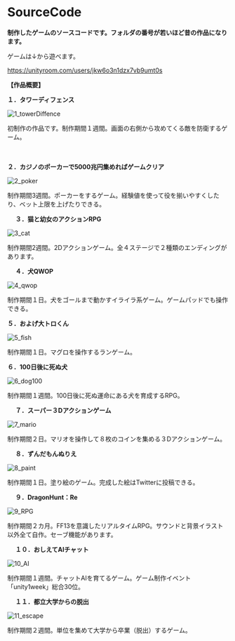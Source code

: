 # SourceCode
**制作したゲームのソースコードです。フォルダの番号が若いほど昔の作品になります。**

ゲームは↓から遊べます。

https://unityroom.com/users/jkw6o3n1dzx7vb9umt0s



**【作品概要】**

**１．タワーディフェンス**

![1_towerDiffence](./readme-img/1_towerDiffence.png)

初制作の作品です。制作期間１週間。画面の右側から攻めてくる敵を防衛するゲーム。

　

**２．カジノのポーカーで5000兆円集めればゲームクリア**

![2_poker](./readme-img/2_poker.png)

制作期間3週間。ポーカーをするゲーム。経験値を使って役を揃いやすくしたり、ベット上限を上げたりできる。


　
**３．猫と幼女のアクションRPG**

![3_cat](./readme-img/3_cat.png)

制作期間2週間。2Dアクションゲーム。全４ステージで２種類のエンディングがあります。

　
**４．犬QWOP**

![4_qwop](./readme-img/4_qwop.png)

制作期間１日。犬をゴールまで動かすイライラ系ゲーム。ゲームパッドでも操作できる。
　

**５．およげ大トロくん**

![5_fish](./readme-img/5_fish.png)

制作期間１日。マグロを操作するランゲーム。
　

**６．100日後に死ぬ犬**

![6_dog100](./readme-img/6_dog100.png)

制作期間１週間。100日後に死ぬ運命にある犬を育成するRPG。

　
**７．スーパー３Dアクションゲーム**

![7_mario](./readme-img/7_mario.png)

制作期間２日。マリオを操作して８枚のコインを集める３Dアクションゲーム。

　
**８．ずんだもんぬりえ**

![8_paint](./readme-img/8_paint.png)

制作期間１日。塗り絵のゲーム。完成した絵はTwitterに投稿できる。

　
**９．DragonHunt：Re**

![9_RPG](./readme-img/9_RPG.png)

制作期間２カ月。FF13を意識したリアルタイムRPG。サウンドと背景イラスト以外全て自作。セーブ機能があります。

　
**１０．おしえてAIチャット**

![10_AI](./readme-img/10_AI.png)

制作期間１週間。チャットAIを育てるゲーム。ゲーム制作イベント「unity1week」総合30位。

　
**１１．都立大学からの脱出**

![11_escape](./readme-img/11_escape.png)

制作期間２週間。単位を集めて大学から卒業（脱出）するゲーム。
